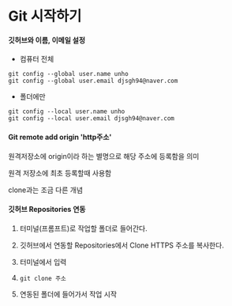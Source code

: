 # Git 시작하기

#### 깃허브와 이름, 이메일 설정

* 컴퓨터 전체

```git
git config --global user.name unho
git config --global user.email djsgh94@naver.com
```

* 폴더에만

```git
git config --local user.name unho
git config --local user.email djsgh94@naver.com
```



#### Git remote add origin 'http주소'

원격저장소에 origin이라 하는 별명으로 해당 주소에 등록함을 의미

원격 저장소에 최초 등록할때 사용함

clone과는 조금 다른 개념



#### 깃허브 Repositories 연동

1. 터미널(프롬프트)로 작업할 폴더로 들어간다.

2. 깃허브에서 연동할 Repositories에서 Clone HTTPS 주소를 복사한다.

3. 터미널에서 입력

4. ```git
   git clone 주소
   ```

5. 연동된 폴더에 들어가서 작업 시작
